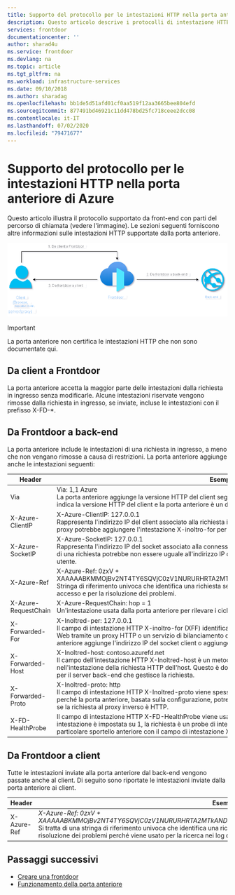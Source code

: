 ```yaml
---
title: Supporto del protocollo per le intestazioni HTTP nella porta anteriore di Azure | Microsoft Docs
description: Questo articolo descrive i protocolli di intestazione HTTP supportati dalla porta anteriore.
services: frontdoor
documentationcenter: ''
author: sharad4u
ms.service: frontdoor
ms.devlang: na
ms.topic: article
ms.tgt_pltfrm: na
ms.workload: infrastructure-services
ms.date: 09/10/2018
ms.author: sharadag
ms.openlocfilehash: bb1de5d51afd01cf0aa519f12aa3665bee804efd
ms.sourcegitcommit: 877491bd46921c11dd478bd25fc718ceee2dcc08
ms.contentlocale: it-IT
ms.lasthandoff: 07/02/2020
ms.locfileid: "79471677"
---
```

# <a name="protocol-support-for-http-headers-in-azure-front-door"></a>Supporto del protocollo per le intestazioni HTTP nella porta anteriore di Azure
Questo articolo illustra il protocollo supportato da front-end con parti del percorso di chiamata (vedere l'immagine). Le sezioni seguenti forniscono altre informazioni sulle intestazioni HTTP supportate dalla porta anteriore.

![Protocollo intestazioni HTTP front door di Azure][1]

>[!IMPORTANT]
>La porta anteriore non certifica le intestazioni HTTP che non sono documentate qui.

## <a name="client-to-front-door"></a>Da client a Frontdoor
La porta anteriore accetta la maggior parte delle intestazioni dalla richiesta in ingresso senza modificarle. Alcune intestazioni riservate vengono rimosse dalla richiesta in ingresso, se inviate, incluse le intestazioni con il prefisso X-FD-*.

## <a name="front-door-to-backend"></a>Da Frontdoor a back-end

La porta anteriore include le intestazioni di una richiesta in ingresso, a meno che non vengano rimosse a causa di restrizioni. La porta anteriore aggiunge anche le intestazioni seguenti:

| Header  | Esempio e descrizione |
| ------------- | ------------- |
| Via |  Via: 1,1 Azure </br> La porta anteriore aggiunge la versione HTTP del client seguita da *Azure* come valore per l'intestazione via. Questa intestazione indica la versione HTTP del client e la porta anteriore è un destinatario intermedio per la richiesta tra il client e il back-end.  |
| X-Azure-ClientIP | X-Azure-ClientIP: 127.0.0.1 </br> Rappresenta l'indirizzo IP del client associato alla richiesta in fase di elaborazione. Ad esempio, una richiesta proveniente da un proxy potrebbe aggiungere l'intestazione X-inoltro-for per indicare l'indirizzo IP del chiamante originale. |
| X-Azure-SocketIP |  X-Azure-SocketIP: 127.0.0.1 </br> Rappresenta l'indirizzo IP del socket associato alla connessione TCP da cui ha origine la richiesta corrente. L'indirizzo IP del client di una richiesta potrebbe non essere uguale all'indirizzo IP del socket perché può essere sovrascritto arbitrariamente da un utente.|
| X-Azure-Ref |  X-Azure-Ref: 0zxV + XAAAAABKMMOjBv2NT4TY6SQVjC0zV1NURURHRTA2MTkANDM3YzgyY2QtMzYwYS00YTU0LTk0YzMtNWZmNzA3NjQ3Nzgz </br> Stringa di riferimento univoca che identifica una richiesta servita dalla porta anteriore. Viene usato per la ricerca nei log di accesso e per la risoluzione dei problemi.|
| X-Azure-RequestChain |  X-Azure-RequestChain: hop = 1 </br> Un'intestazione usata dalla porta anteriore per rilevare i cicli di richiesta e gli utenti non devono assumere una dipendenza. |
| X-Forwarded-For | X-Inoltred-per: 127.0.0.1 </br> Il campo di intestazione HTTP X-inoltro-for (XFF) identifica spesso l'indirizzo IP di origine di un client che si connette a un server Web tramite un proxy HTTP o un servizio di bilanciamento del carico. Se è presente un'intestazione XFF esistente, la porta anteriore aggiunge l'indirizzo IP del socket client o aggiunge l'intestazione XFF con l'indirizzo IP del socket client. |
| X-Forwarded-Host | X-Inoltred-host: contoso.azurefd.net </br> Il campo dell'intestazione HTTP X-Inoltred-host è un metodo comune usato per identificare l'host originale richiesto dal client nell'intestazione della richiesta HTTP dell'host. Questo è dovuto al fatto che il nome host da sportello anteriore potrebbe differire per il server back-end che gestisce la richiesta. |
| X-Forwarded-Proto | X-Inoltred-proto: http </br> Il campo di intestazione HTTP X-Inoltred-proto viene spesso usato per identificare il protocollo di origine di una richiesta HTTP perché la porta anteriore, basata sulla configurazione, potrebbe comunicare con il back-end tramite HTTPS. Questo vale anche se la richiesta al proxy inverso è HTTP. |
| X-FD-HealthProbe | Il campo di intestazione HTTP X-FD-HealthProbe viene usato per identificare il probe di integrità dalla porta anteriore. Se questa intestazione è impostata su 1, la richiesta è un probe di integrità. È possibile usare quando si vuole limitare l'accesso da un particolare sportello anteriore con il campo di intestazione X-Inoltred-host. |

## <a name="front-door-to-client"></a>Da Frontdoor a client

Tutte le intestazioni inviate alla porta anteriore dal back-end vengono passate anche al client. Di seguito sono riportate le intestazioni inviate dalla porta anteriore ai client.

| Header  | Esempio |
| ------------- | ------------- |
| X-Azure-Ref |  *X-Azure-Ref: 0zxV + XAAAAABKMMOjBv2NT4TY6SQVjC0zV1NURURHRTA2MTkANDM3YzgyY2QtMzYwYS00YTU0LTk0YzMtNWZmNzA3NjQ3Nzgz* </br> Si tratta di una stringa di riferimento univoca che identifica una richiesta servita da Frontdoor. Questo è fondamentale per la risoluzione dei problemi perché viene usato per la ricerca nei log di accesso.|

## <a name="next-steps"></a>Passaggi successivi

- [Creare una frontdoor](quickstart-create-front-door.md)
- [Funzionamento della porta anteriore](front-door-routing-architecture.md)

<!--Image references-->
[1]: ./media/front-door-http-headers-protocol/front-door-protocol-summary.png
